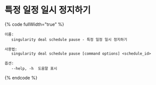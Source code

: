 # 특정 일정 일시 정지하기

{% code fullWidth="true" %}
```
이름:
   singularity deal schedule pause - 특정 일정 일시 정지하기

사용법:
   singularity deal schedule pause [command options] <schedule_id>

옵션:
   --help, -h  도움말 표시
```
{% endcode %}